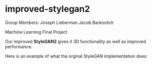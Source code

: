 # improved-stylegan2
Group Members:
Joseph Lieberman
Jacob Barkovitch

Machine Learning Final Project

Our improved __StyleGAN2__ gives it 3D functionality as well as improved performance.

Here is an example of what the orginal StyleGAN implementation does:

